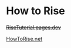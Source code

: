 # How to Rise
~~[RiseTutorial.pages.dev](https://risetutorial.pages.dev/)~~

[HowToRise.net](https://howtorise.net)

